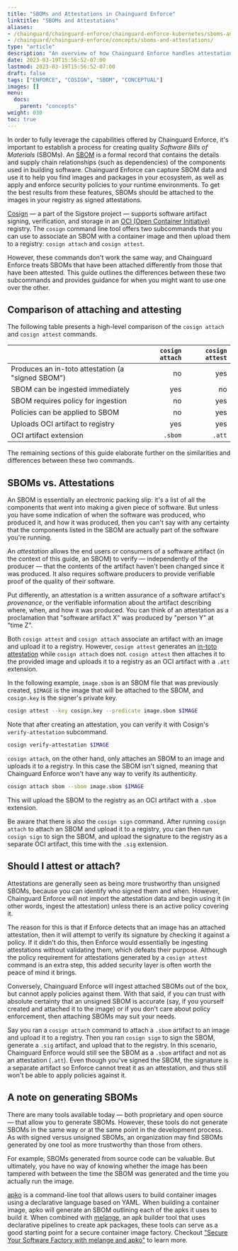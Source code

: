 ```yaml
---
title: "SBOMs and Attestations in Chainguard Enforce"
linktitle: "SBOMs and Attestations"
aliases:
- /chainguard/chainguard-enforce/chainguard-enforce-kubernetes/sboms-and-attestations/
- /chainguard/chainguard-enforce/concepts/sboms-and-attestations/
type: "article"
description: "An overview of how Chainguard Enforce handles attestations and SBOMs"
date: 2023-03-19T15:56:52-07:00
lastmod: 2023-03-19T15:56:52-07:00
draft: false
tags: ["ENFORCE", "COSIGN", "SBOM", "CONCEPTUAL"]
images: []
menu:
  docs:
    parent: "concepts"
weight: 030
toc: true
---
```


In order to fully leverage the capabilities offered by Chainguard Enforce, it's important to establish a process for creating quality *Software Bills of Materials* (SBOMs). An [SBOM](/open-source/sbom/) is a formal record that contains the details and supply chain relationships (such as dependencies) of the components used in building software. Chainguard Enforce can capture SBOM data and use it to help you find images and packages in your ecosystem, as well as apply and enforce security policies to your runtime environments. To get the best results from these features, SBOMs should be attached to the images in your registry as signed attestations. 

[Cosign](/open-source/sigstore/cosign/an-introduction-to-cosign/)  — a part of the Sigstore project — supports software artifact signing, verification, and storage in an [OCI (Open Container Initiative)](/open-source/oci/) registry. The `cosign` command line tool offers two subcommands that you can use to associate an SBOM with a container image and then upload them to a registry: `cosign attach` and `cosign attest`. 

However, these commands don't work the same way, and Chainguard Enforce treats SBOMs that have been attached differently from those that have been attested. This guide outlines the differences between these two subcommands and provides guidance for when you might want to use one over the other.


## Comparison of attaching and attesting

The following table presents a high-level comparison of the `cosign attach` and `cosign attest` commands.

|   | `cosign attach` | `cosign attest` |
|:--- | ---: | ---:|
| Produces an in-toto attestation (a "signed SBOM") | no  | yes  |
| SBOM can be ingested immediately | yes  | no  |
| SBOM requires policy for ingestion | no | yes  |
| Policies can be applied to SBOM | no | yes |
| Uploads OCI artifact to registry | yes | yes |
| OCI artifact extension | `.sbom` | `.att` |

The remaining sections of this guide elaborate further on the similarities and differences between these two commands.


## SBOMs vs. Attestations

An SBOM is essentially an electronic packing slip: it's a list of all the components that went into making a given piece of software. But unless you have some indication of when the software was produced, who produced it, and how it was produced, then you can't say with any certainty that the components listed in the SBOM are actually part of the software you're running.

An *attestation* allows the end users or consumers of a software artifact (in the context of this guide, an SBOM) to verify — independently of the producer — that the contents of the artifact haven't been changed since it was produced. It also requires software producers to provide verifiable proof of the quality of their software.

Put differently, an attestation is a written assurance of a software artifact's *provenance*, or the verifiable information about the artifact describing where, when, and how it was produced. You can think of an attestation as a proclamation that "software artifact X" was produced by "person Y" at "time Z".

Both `cosign attest` and `cosign attach` associate an artifact with an image and upload it to a registry. However, `cosign attest` generates an [in-toto attestation](https://in-toto.io/) while `cosign attach` does not. `cosign attest` then attaches it to the provided image and uploads it to a registry as an OCI artifact with a `.att` extension.

In the following example, `image.sbom` is an SBOM file that was previously created, `$IMAGE` is the image that will be attached to the SBOM, and `cosign.key` is the signer's private key.

```sh
cosign attest --key cosign.key --predicate image.sbom $IMAGE
```

Note that after creating an attestation, you can verify it with Cosign's `verify-attestation` subcommand.

```sh
cosign verify-attestation $IMAGE
```

`cosign attach`, on the other hand, only attaches an SBOM to an image and uploads it to a registry. In this case the SBOM isn't signed, meaning that Chainguard Enforce won't have any way to verify its authenticity.

```sh
cosign attach sbom --sbom image.sbom $IMAGE
```

This will upload the SBOM to the registry as an OCI artifact with a `.sbom` extension.

Be aware that there is also the `cosign sign` command. After running `cosign attach` to attach an SBOM and upload it to a registry, you can then run `cosign sign` to sign the SBOM, and upload the signature to the registry as a separate OCI artifact, this time with the `.sig` extension.


## Should I attest or attach?

Attestations are generally seen as being more trustworthy than unsigned SBOMs, because you can identify who signed them and when. However, Chainguard Enforce will not import the attestation data and begin using it (in other words, ingest the attestation) unless there is an active policy covering it. 

The reason for this is that if Enforce detects that an image has an attached attestation, then it will attempt to verify its signature by checking it against a policy. If it didn't do this, then Enforce would essentially be ingesting attestations without validating them, which defeats their purpose. Although the policy requirement for attestations generated by a `cosign attest` command is an extra step, this added security layer is often worth the peace of mind it brings.

Conversely, Chainguard Enforce will ingest attached SBOMs out of the box, but cannot apply policies against them. With that said, if you can trust with absolute certainty that an unsigned SBOM is accurate (say, if you yourself created and attached it to the image) or if you don't care about policy enforcement, then attaching SBOMs may suit your needs. 

Say you ran a `cosign attach` command to attach a `.sbom` artifact to an image and upload it to a registry. Then you ran `cosign sign` to sign the SBOM, generate a `.sig` artifact, and upload that to the registry. In this scenario, Chainguard Enforce would still see the SBOM as a `.sbom` artifact and not as an attestation (`.att`). Even though you've signed the SBOM, the signature is a separate artifact so Enforce cannot treat it as an attestation, and thus still won't be able to apply policies against it.


## A note on generating SBOMs

There are many tools available today — both proprietary and open source — that allow you to generate SBOMs. However, these tools do not generate SBOMs in the same way or at the same point in the development process. As with signed versus unsigned SBOMs, an organization may find SBOMs generated by one tool as more trustworthy than those from others. 

For example, SBOMs generated from source code can be valuable. But ultimately, you have no way of knowing whether the image has been tampered with between the time the SBOM was generated and the time you actually run the image. 

[apko](/open-source/apko/overview/) is a command-line tool that allows users to build container images using a declarative language based on YAML. When building a container image, apko will generate an SBOM outlining each of the apks it uses to build it. When combined with [melange](/open-source/melange/overview/), an apk builder tool that uses declarative pipelines to create apk packages, these tools can serve as a good starting point for a secure container image factory. Checkout ["Secure Your Software Factory with melange and apko"](https://www.chainguard.dev/unchained/secure-your-software-factory-with-melange-and-apko) to learn more.